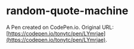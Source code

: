 # random-quote-machine

A Pen created on CodePen.io. Original URL: [https://codepen.io/tonytc/pen/LYmrjae](https://codepen.io/tonytc/pen/LYmrjae).

